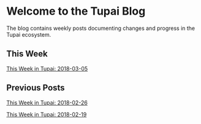# Welcome to the Tupai Blog

The blog contains weekly posts documenting changes and progress in the Tupai ecosystem.

## This Week

[This Week in Tupai: 2018-03-05]({{site.baseurl}}/twit/2018-03-05.md)

## Previous Posts

[This Week in Tupai: 2018-02-26]({{site.baseurl}}/twit/2018-02-26.md)

[This Week in Tupai: 2018-02-19]({{site.baseurl}}/twit/2018-02-19.md)
